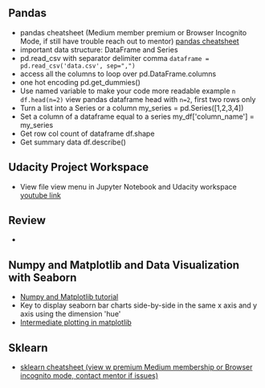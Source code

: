 ## Pandas
* pandas cheatsheet (Medium member premium or Browser Incognito Mode, if still have trouble reach out to mentor) [pandas cheatsheet](https://medium.com/@uniqtech/pandas-data-analysis-cheatsheet-ea619fd35b8f)
* important data structure: DataFrame and Series 
* pd.read_csv with separator delimiter comma `dataframe = pd.read_csv('data.csv', sep=",")` 
* access all the columns to loop over pd.DataFrame.columns
* one hot encoding pd.get_dummies()
* Use named variable to make your code more readable example `n` `df.head(n=2)` view pandas dataframe head with `n=2`, first two rows only
* Turn a list into a Series or a column my_series = pd.Series([1,2,3,4])
* Set a column of a dataframe equal to a series my_df['column_name'] = my_series
* Get row col count of dataframe df.shape
* Get summary data df.describe()

## Udacity Project Workspace
* View file view menu in Jupyter Notebook and Udacity workspace [youtube link](https://youtu.be/LhFJ8xPUNWg)

## Review
* 

## Numpy and Matplotlib and Data Visualization with Seaborn
* [Numpy and Matplotlib tutorial](http://cs231n.github.io/python-numpy-tutorial/)
* Key to display seaborn bar charts side-by-side in the same x axis and y axis using the dimension 'hue'
* [Intermediate plotting in matplotlib](http://cs231n.github.io/python-numpy-tutorial/) 

## Sklearn
* [sklearn cheatsheet (view w premium Medium membership or Browser incognito mode, contact mentor if issues)](https://medium.com/data-science-bootcamp/scikit-learn-sklearn-cheatsheet-72739349da70)

